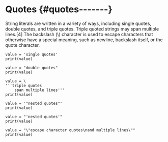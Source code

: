 # **Quotes** {#quotes-------}

String literals are written in a variety of ways, including single quotes, double quotes, and triple quotes. Triple quoted strings may span multiple lines.\[4\] The backslash \(\\) character is used to escape characters that otherwise have a special meaning, such as newline, backslash itself, or the quote character.



```
value = 'single quotes'
print(value)

value = "double quotes"
print(value)

value = \
'''triple quotes
    span multiple lines'''
print(value)

value = '"nested quotes"'
print(value)

value = "'nested quotes'"
print(value)

value = "\"escape character quotes\nand multiple lines\""
print(value)
```



